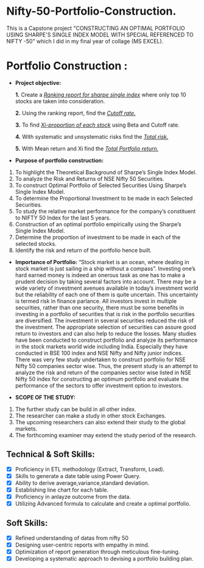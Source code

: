 # Nifty-50-Portfolio-Construction.
This is a Capstone project "CONSTRUCTING AN  OPTIMAL PORTFOLIO USING SHARPE'S SINGLE INDEX MODEL  WITH SPECIAL REFERENCED TO NIFTY -50" which I did in my final year of collage (MS EXCEL).

# Portfolio Construction :

- **Project objective:** 

    **1.** Create a _[Ranking report for sharpe single index](https://github.com/sreevignesh05/Nifty-50-Portfolio-Construction./blob/main/Ranking%20of%20sharpe%20single%20index.pdf)_ where only top 10 stocks are taken into consideration.

    **2.** Using the ranking report, find the _[Cutoff rate.](https://github.com/sreevignesh05/Nifty-50-Portfolio-Construction./blob/main/Cutoff%20rate.pdf)_
  
    **3.** To find _[Xi-proportion of each stock](https://github.com/sreevignesh05/Nifty-50-Portfolio-Construction./blob/main/Proportion%20of%20each%20stock.pdf)_ using Beta and Cutoff rate.

    **4.** With systematic and unsystematic risks find the _[Total risk.](https://github.com/sreevignesh05/Nifty-50-Portfolio-Construction./blob/main/Total%20risk.pdf)_

    **5.** With Mean return and Xi find the _[Total Portfolio return.](https://github.com/sreevignesh05/Nifty-50-Portfolio-Construction./blob/main/Portfolio%20return.pdf)_

- **Purpose of portfolio construction:**

1. To highlight the Theoretical Background of Sharpe’s Single Index Model.
2. To analyze the Risk and Returns of NSE Nifty 50 Securities.
3. To construct Optimal Portfolio of Selected Securities Using Sharpe’s
Single Index Model.
4. To determine the Proportional Investment to be made in each Selected 
Securities.
5. To study the relative market performance for the company’s constituent 
to NIFTY 50 Index for the last 5 years.
6. Construction of an optimal portfolio empirically using the Sharpe’s Single 
Index Model.
7. Determine the proportion of investment to be made in each of the selected 
stocks.
8. Identify the risk and return of the portfolio hence built.

- **Importance of Portfolio:**
“Stock market is an ocean, where dealing in stock market is just sailing in a ship without a compass”. Investing one’s hard earned money is indeed an onerous task as one has to make a prudent decision by taking several factors into account. There may be a wide variety of investment avenues available in today’s investment world but the reliability of each one of them is quite uncertain. This uncertainty is termed risk in finance parlance. All investors invest in multiple securities, rather than one security, there must be some benefits in investing in a portfolio of securities that is risk in the portfolio securities are diversified. The investment in several securities reduced the risk of the investment. The appropriate selection of securities can assure good return to investors and can also help to reduce the losses. Many studies have been conducted to construct portfolio and analyze its performance in the stock markets world wide including India. Especially they have conducted in BSE 100 index and NSE Nifty and Nifty junior indices. There was very few study undertaken to construct portfolio for NSE Nifty 50 companies sector wise. Thus, the present study is an attempt to analyze the risk and return of the companies sector wise listed in NSE Nifty 50 index for constructing an optimum portfolio and evaluate the performance of the sectors to offer investment option to investors.

- **SCOPE OF THE STUDY:**
1. The further study can be build in all other index.
2. The researcher can make a study in other stock Exchanges.
3. The upcoming researchers can also extend their study to the global markets.
4. The forthcoming examiner may extend the study period of the research.

## Technical & Soft Skills:
- [x]	Proficiency in ETL methodology (Extract, Transform, Load).
- [x]	Skills to generate a date table using Power Query.
- [x]	Ability to derive average,variance,standard deviation.
- [x]	Establishing line chart for each table.
- [x]	Proficiency in anlayze outcome from the data.
- [x]	Utilizing Advanced formula to calculate and create a optimal portfolio.

## Soft Skills:
- [x]	Refined understanding of datas from nifty 50
- [x]	Designing user-centric reports with empathy in mind.
- [x]	Optimization of report generation through meticulous fine-tuning.
- [x]	Developing a systematic approach to devising a portfolio building plan.
